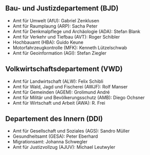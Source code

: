 ## Bau- und Justizdepartement (BJD)

- Amt für Umwelt (AfU): Gabriel Zenklusen
- Amt für Raumplaung (ARP): Sacha Peter
- Amt für Denkmalpflege und Archäologie (ADA): Stefan Blank
- Amt für Verkehr und Tiefbau (AVT): Roger Schibler
- Hochbauamt (HBA): Guido Keune
- Motorfahrzeugkontrolle (MFK): Kenneth Lützelschwab
- Amt für Geoinformation (AGI): Stefan Ziegler

## Volkwirtschaftsdepartement (VWD)

- Amt für Landwirtschaft (ALW): Felix Schibli
- Amt für Wald, Jagd und Fischerei (AWJF): Rolf Manser
- Amt für Gemeinden (AGEM): Grolimund André 
- Amt für Militär und Bevölkerungsschutz (AMB): Diego Ochsner
- Amt für Wirtschaft und Arbeit (AWA): R. Frei

## Departement des Innern (DDI)

- Amt für Gesellschaft und Soziales (AGS): Sandro Müller
- Gesundheitsamt (GESA): Peter Eberhard
- Migrationsamt: Johanna Schwegler
- Amt für Justizvollzug (AJUV): Michael Leutwyler